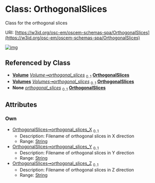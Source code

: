 
# Class: OrthogonalSlices

Class for the orthogonal slices

URI: [https://w3id.org/osc-em/oscem-schemas-spa/OrthogonalSlices](https://w3id.org/osc-em/oscem-schemas-spa/OrthogonalSlices)


[![img](https://yuml.me/diagram/nofunky;dir:TB/class/[Volumes],[Volume],[Volume]++-%20orthogonal_slices%200..1>[OrthogonalSlices&#124;orthogonal_slices_X:string%20%3F;orthogonal_slices_Y:string%20%3F;orthogonal_slices_Z:string%20%3F],[Volumes]++-%20orthogonal_slices%200..1>[OrthogonalSlices],[Volume]++-%20orthogonal_slices(i)%200..1>[OrthogonalSlices],[Volumes]++-%20orthogonal_slices(i)%200..1>[OrthogonalSlices])](https://yuml.me/diagram/nofunky;dir:TB/class/[Volumes],[Volume],[Volume]++-%20orthogonal_slices%200..1>[OrthogonalSlices&#124;orthogonal_slices_X:string%20%3F;orthogonal_slices_Y:string%20%3F;orthogonal_slices_Z:string%20%3F],[Volumes]++-%20orthogonal_slices%200..1>[OrthogonalSlices],[Volume]++-%20orthogonal_slices(i)%200..1>[OrthogonalSlices],[Volumes]++-%20orthogonal_slices(i)%200..1>[OrthogonalSlices])

## Referenced by Class

 *  **[Volume](Volume.md)** *[Volume➞orthogonal_slices](Volume_orthogonal_slices.md)*  <sub>0..1</sub>  **[OrthogonalSlices](OrthogonalSlices.md)**
 *  **[Volumes](Volumes.md)** *[Volumes➞orthogonal_slices](Volumes_orthogonal_slices.md)*  <sub>0..1</sub>  **[OrthogonalSlices](OrthogonalSlices.md)**
 *  **None** *[orthogonal_slices](orthogonal_slices.md)*  <sub>0..1</sub>  **[OrthogonalSlices](OrthogonalSlices.md)**

## Attributes


### Own

 * [OrthogonalSlices➞orthogonal_slices_X](OrthogonalSlices_orthogonal_slices_X.md)  <sub>0..1</sub>
     * Description: Filename of orthogonal slices in X direction
     * Range: [String](types/String.md)
 * [OrthogonalSlices➞orthogonal_slices_Y](OrthogonalSlices_orthogonal_slices_Y.md)  <sub>0..1</sub>
     * Description: Filename of orthogonal slices in Y direction
     * Range: [String](types/String.md)
 * [OrthogonalSlices➞orthogonal_slices_Z](OrthogonalSlices_orthogonal_slices_Z.md)  <sub>0..1</sub>
     * Description: Filename of orthogonal slices in Z direction
     * Range: [String](types/String.md)
